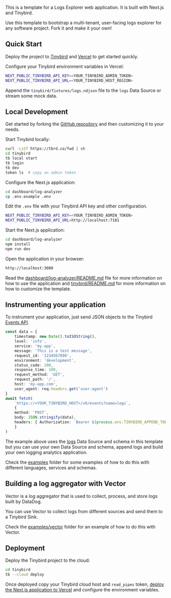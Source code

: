 This is a template for a Logs Explorer web application. It is built with Next.js and Tinybird.

Use this template to bootstrap a multi-tenant, user-facing logs explorer for any software project. Fork it and make it your own!

## Quick Start

Deploy the project to [Tinybird](https://app.tinybird.co?starter_kit=https://github.com/tinybirdco/logs-explorer-template/tinybird) and [Vercel](https://vercel.com/new/clone?repository-url=https%3A%2F%2Fgithub.com%2Ftinybirdco%2Flogs-explorer-template&project-name=tinybird-logs-explorer-template&repository-name=tinybird-logs-explorer-template&demo-description=Custom%20logs%20explorer%20for%20your%20application%20logs%20using%20Tinybird&demo-url=http%3A%2F%2Flogs.tinybird.app&demo-image=//github.com/tinybirdco/logs-explorer-template/blob/main/dashboard/log-analyzer/public/banner.png?raw=true&root-directory=dashboard&integration-ids=oac_uoH2YyxhaS1H6UYvtuRbRbDY) to get started quickly.

Configure your Tinybird environment variables in Vercel:

```sh
NEXT_PUBLIC_TINYBIRD_API_KEY=<YOUR_TINYBIRD_ADMIN_TOKEN>
NEXT_PUBLIC_TINYBIRD_API_URL=<YOUR_TINYBIRD_HOST_REGION>
```

Append the `tinybird/fixtures/logs.ndjson` file to the `logs` Data Source or stream some mock data.

## Local Development

Get started by forking the [GitHub repository](https://github.com/tinybirdco/logs-explorer-template) and then customizing it to your needs.

Start Tinybird locally:

```sh
curl -LsSf https://tbrd.co/fwd | sh
cd tinybird
tb local start
tb login
tb dev
token ls  # copy an admin token
```

Configure the Next.js application:

```sh
cd dashboard/log-analyzer
cp .env.example .env
```

Edit the `.env` file with your Tinybird API key and other configuration.

```sh
NEXT_PUBLIC_TINYBIRD_API_KEY=<YOUR_TINYBIRD_ADMIN_TOKEN>
NEXT_PUBLIC_TINYBIRD_API_URL=http://localhost:7181
```

Start the Next.js application:

```sh
cd dashboard/log-analyzer
npm install
npm run dev
```

Open the application in your browser:

```sh
http://localhost:3000
```

Read the [dashboard/log-analyzer/README.md](https://github.com/tinybirdco/logs-explorer-template/blob/main/dashboard/log-analyzer/README.md) file for more information on how to use the application and [tinybird/README.md](https://github.com/tinybirdco/logs-explorer-template/blob/main/tinybird/README.md) for more information on how to customize the template.

## Instrumenting your application

To instrument your application, just send JSON objects to the Tinybird [Events API](https://www.tinybird.co/docs/get-data-in/ingest-apis/events-api).

```typescript
const data = {
    timestamp: new Date().toISOString(),
    level: 'info',
    service: 'my-app',
    message: 'This is a test message',
    request_id: '1234567890',
    environment: 'development',
    status_code: 200,
    response_time: 100,
    request_method: 'GET',
    request_path: '/',
    host: 'my-app.com',
    user_agent: req.headers.get('user-agent')
}
await fetch(
    `https://<YOUR_TINYBIRD_HOST>/v0/events?name=logs`,
    {
    method: 'POST',
    body: JSON.stringify(data),
    headers: { Authorization: `Bearer ${process.env.TINYBIRD_APPEND_TOKEN}` },
    }
)
```

The example above uses the [logs](https://github.com/tinybirdco/logs-explorer-template/blob/main/tinybird/datasources/logs.datasource) Data Source and schema in this template but you can use your own Data Source and schema, append logs and build your own logging analytics application.

Check the [examples](https://github.com/tinybirdco/logs-explorer-template/tree/main/examples) folder for some examples of how to do this with different languages, services and schemas.

## Building a log aggregator with Vector

Vector is a log aggregator that is used to collect, process, and store logs built by DataDog.

You can use Vector to collect logs from different sources and send them to a Tinybird Sink.

Check the [examples/vector](https://github.com/tinybirdco/logs-explorer-template/tree/main/examples/vector) folder for an example of how to do this with Vector.

## Deployment

Deploy the Tinybird project to the cloud:

```sh
cd tinybird
tb --cloud deploy
```

Once deployed copy your Tinybird cloud host and `read_pipes` token, [deploy the Next.js application to Vercel](https://vercel.com/new/clone?repository-url=https%3A%2F%2Fgithub.com%2Ftinybirdco%2Flogs-explorer-template&project-name=tinybird-logs-explorer-template&repository-name=tinybird-logs-explorer-template&demo-description=Custom%20logs%20explorer%20for%20your%20application%20logs%20using%20Tinybird&demo-url=http%3A%2F%2Flogs.tinybird.app&demo-image=//github.com/tinybirdco/logs-explorer-template/blob/main/dashboard/log-analyzer/public/banner.png?raw=true&root-directory=dashboard&integration-ids=oac_uoH2YyxhaS1H6UYvtuRbRbDY) and configure the environment variables.

